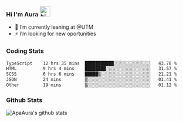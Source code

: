 ### Hi I'm Aura <img src="https://user-images.githubusercontent.com/1303154/88677602-1635ba80-d120-11ea-84d8-d263ba5fc3c0.gif" width="28px" alt="hi">

- 🔭 I’m currently leaning at @UTM
- ⚡ I’m looking for new oportunities


### Coding Stats

<!--START_SECTION:waka-->

```txt
TypeScript    12 hrs 35 mins  ███████████░░░░░░░░░░░░░░   43.78 %
HTML          9 hrs 4 mins    ████████░░░░░░░░░░░░░░░░░   31.57 %
SCSS          6 hrs 6 mins    █████▒░░░░░░░░░░░░░░░░░░░   21.21 %
JSON          24 mins         ▒░░░░░░░░░░░░░░░░░░░░░░░░   01.41 %
Other         19 mins         ▒░░░░░░░░░░░░░░░░░░░░░░░░   01.12 %
```

<!--END_SECTION:waka-->

### Github Stats

![ApaAura's github stats](https://github-readme-stats.vercel.app/api?username=ApaAura&count_private=true&theme=tokyonight&hide=contribs,prs)
